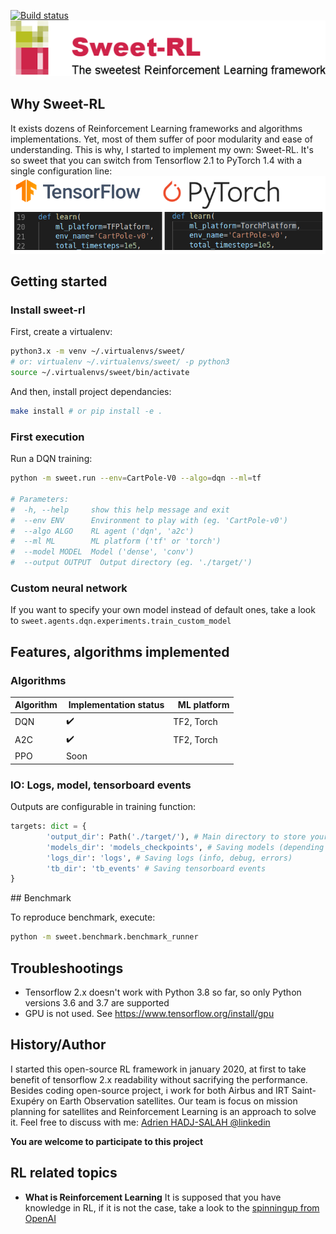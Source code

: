 
[![Build status](https://travis-ci.com/Hadjubuntu/sweet-rl.svg?branch=master)](https://travis-ci.com/Hadjubuntu/sweet-rl)<br />
![Sweet-RL](https://raw.githubusercontent.com/Hadjubuntu/sweet-rl/develop/misc/logo.png)

## Why Sweet-RL
 
It exists dozens of Reinforcement Learning frameworks and algorithms implementations.
Yet, most of them suffer of poor modularity and ease of understanding. This is why, I started to implement my own: Sweet-RL.
It's so sweet that you can switch from Tensorflow 2.1 to PyTorch 1.4 with a single configuration line:  
![Sweet-RL](https://raw.githubusercontent.com/Hadjubuntu/sweet-rl/agnostic-ml-platform/misc/ml-platform.png)


## Getting started

### Install sweet-rl  

First, create a virtualenv:  
```bash
python3.x -m venv ~/.virtualenvs/sweet/ 
# or: virtualenv ~/.virtualenvs/sweet/ -p python3
source ~/.virtualenvs/sweet/bin/activate
```
And then, install project dependancies:  
```bash
make install # or pip install -e .
```

### First execution  

Run a DQN training:  
```bash
python -m sweet.run --env=CartPole-V0 --algo=dqn --ml=tf

# Parameters:
#  -h, --help     show this help message and exit
#  --env ENV      Environment to play with (eg. 'CartPole-v0')
#  --algo ALGO    RL agent ('dqn', 'a2c')
#  --ml ML        ML platform ('tf' or 'torch')
#  --model MODEL  Model ('dense', 'conv')
#  --output OUTPUT  Output directory (eg. './target/')

```

### Custom neural network

If you want to specify your own model instead of default ones, take a look to
`sweet.agents.dqn.experiments.train_custom_model`

## Features, algorithms implemented

### Algorithms
| Algorithm     | Implementation status |  ML platform  |
| ------------- | -------------         | ------------- |
| DQN | <g-emoji class="g-emoji" alias="heavy_check_mark" fallback-src="https://github.githubassets.com/images/icons/emoji/unicode/2714.png">✔️</g-emoji>  |  TF2, Torch |
| A2C           | <g-emoji class="g-emoji" alias="heavy_check_mark" fallback-src="https://github.githubassets.com/images/icons/emoji/unicode/2714.png">✔️</g-emoji>  |  TF2, Torch   |
| PPO           | Soon                  |               |


### IO: Logs, model, tensorboard events
Outputs are configurable in training function:
```python
targets: dict = {
        'output_dir': Path('./target/'), # Main directory to store your outputs
        'models_dir': 'models_checkpoints', # Saving models (depending on model_checkpoint_freq)
        'logs_dir': 'logs', # Saving logs (info, debug, errors)
        'tb_dir': 'tb_events' # Saving tensorboard events
}
```

## Benchmark

To reproduce benchmark, execute:
```bash
python -m sweet.benchmark.benchmark_runner
```

## Troubleshootings

* Tensorflow 2.x doesn't work with Python 3.8 so far, so only Python versions 3.6 and 3.7 are supported
* GPU is not used. See https://www.tensorflow.org/install/gpu

## History/Author

I started this open-source RL framework in january 2020, at first to take benefit of tensorflow 2.x readability without sacrifying the performance.
Besides coding open-source project, i work for both Airbus and IRT Saint-Exupéry on Earth Observation satellites. Our team is focus on mission planning for satellites and Reinforcement Learning is an approach to solve it. Feel free to discuss with me: [Adrien HADJ-SALAH @linkedin](https://www.linkedin.com/in/adrien-hadj-salah-1b119462/)

**You are welcome to participate to this project**

## RL related topics

* **What is Reinforcement Learning**
It is supposed that you have knowledge in RL, if it is not the case, take a look to the [spinningup from OpenAI](https://spinningup.openai.com/en/latest/)